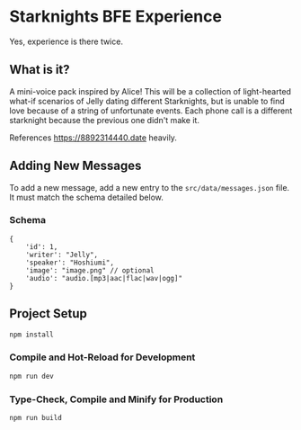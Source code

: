 # Starknights BFE Experience
Yes, experience is there twice.

## What is it?
A mini-voice pack inspired by Alice! This will be a collection of light-hearted what-if scenarios of Jelly dating different Starknights, but is unable to find love because of a string of unfortunate events. Each phone call is a different starknight because the previous one didn't make it.

References https://8892314440.date heavily.


## Adding New Messages
To add a new message, add a new entry to the `src/data/messages.json` file. It must match the schema detailed below.

### Schema
```
{
    'id': 1,
    'writer': "Jelly",
    'speaker': "Hoshiumi",
    'image': "image.png" // optional
    'audio': "audio.[mp3|aac|flac|wav|ogg]"
}
```

## Project Setup

```sh
npm install
```

### Compile and Hot-Reload for Development

```sh
npm run dev
```

### Type-Check, Compile and Minify for Production

```sh
npm run build
```
